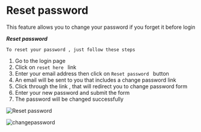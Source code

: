 # Reset password 

This feature allows you to change your password if you forget it before login 

___Reset password___


`To reset your password , just follow these steps`

1. Go to the login page
2. Click on `reset here ` link
3. Enter your email address then click on `Reset password ` button
4. An email will be sent to you that includes a change password link
5. Click through the link , that will redirect you to change password form
6. Enter your new password and submit the form
7. The password will be changed successfully

![Reset password](/img/reset_password.png)

![changepassword](/img/change_password.png)



